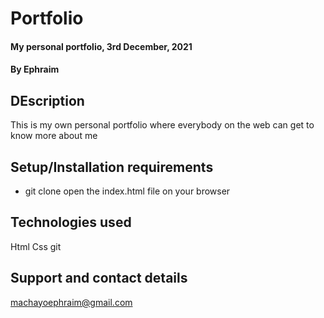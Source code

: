 # Portfolio
#### My personal portfolio, 3rd December, 2021
#### By Ephraim
## DEscription
This is my own personal portfolio where everybody on the web can get to know more about me
## Setup/Installation requirements
* git clone 
open the index.html file on your browser
## Technologies used
Html
Css
git
## Support and contact details
machayoephraim@gmail.com
